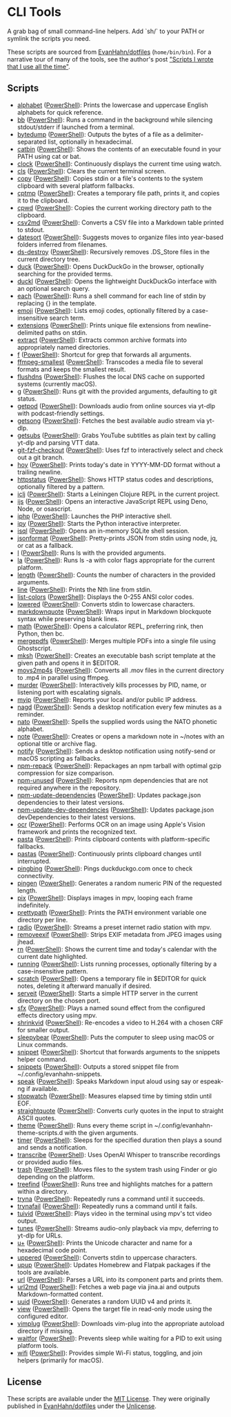 # CLI Tools

A grab bag of small command-line helpers. Add \`sh/\` to your PATH or symlink the scripts you need.

These scripts are sourced from [EvanHahn/dotfiles](https://codeberg.org/EvanHahn/dotfiles) (`home/bin/bin`).
For a narrative tour of many of the tools, see the author's post
["Scripts I wrote that I use all the time"](https://evanhahn.com/scripts-i-wrote-that-i-use-all-the-time/).

## Scripts

- [alphabet](sh/alphabet) ([PowerShell](ps/alphabet.ps1)): Prints the lowercase and uppercase English alphabets for quick reference.
- [bb](sh/bb) ([PowerShell](ps/bb.ps1)): Runs a command in the background while silencing stdout/stderr if launched from a terminal.
- [bytedump](sh/bytedump) ([PowerShell](ps/bytedump.ps1)): Outputs the bytes of a file as a delimiter-separated list, optionally in hexadecimal.
- [catbin](sh/catbin) ([PowerShell](ps/catbin.ps1)): Shows the contents of an executable found in your PATH using cat or bat.
- [clock](sh/clock) ([PowerShell](ps/clock.ps1)): Continuously displays the current time using watch.
- [cls](sh/cls) ([PowerShell](ps/cls.ps1)): Clears the current terminal screen.
- [copy](sh/copy) ([PowerShell](ps/copy.ps1)): Copies stdin or a file's contents to the system clipboard with several platform fallbacks.
- [cptmp](sh/cptmp) ([PowerShell](ps/cptmp.ps1)): Creates a temporary file path, prints it, and copies it to the clipboard.
- [cpwd](sh/cpwd) ([PowerShell](ps/cpwd.ps1)): Copies the current working directory path to the clipboard.
- [csv2md](sh/csv2md) ([PowerShell](ps/csv2md.ps1)): Converts a CSV file into a Markdown table printed to stdout.
- [datesort](sh/datesort) ([PowerShell](ps/datesort.ps1)): Suggests moves to organize files into year-based folders inferred from filenames.
- [ds-destroy](sh/ds-destroy) ([PowerShell](ps/ds-destroy.ps1)): Recursively removes .DS_Store files in the current directory tree.
- [duck](sh/duck) ([PowerShell](ps/duck.ps1)): Opens DuckDuckGo in the browser, optionally searching for the provided terms.
- [duckl](sh/duckl) ([PowerShell](ps/duckl.ps1)): Opens the lightweight DuckDuckGo interface with an optional search query.
- [each](sh/each) ([PowerShell](ps/each.ps1)): Runs a shell command for each line of stdin by replacing {} in the template.
- [emoji](sh/emoji) ([PowerShell](ps/emoji.ps1)): Lists emoji codes, optionally filtered by a case-insensitive search term.
- [extensions](sh/extensions) ([PowerShell](ps/extensions.ps1)): Prints unique file extensions from newline-delimited paths on stdin.
- [extract](sh/extract) ([PowerShell](ps/extract.ps1)): Extracts common archive formats into appropriately named directories.
- [f](sh/f) ([PowerShell](ps/f.ps1)): Shortcut for grep that forwards all arguments.
- [ffmpeg-smallest](sh/ffmpeg-smallest) ([PowerShell](ps/ffmpeg-smallest.ps1)): Transcodes a media file to several formats and keeps the smallest result.
- [flushdns](sh/flushdns) ([PowerShell](ps/flushdns.ps1)): Flushes the local DNS cache on supported systems (currently macOS).
- [g](sh/g) ([PowerShell](ps/g.ps1)): Runs git with the provided arguments, defaulting to git status.
- [getpod](sh/getpod) ([PowerShell](ps/getpod.ps1)): Downloads audio from online sources via yt-dlp with podcast-friendly settings.
- [getsong](sh/getsong) ([PowerShell](ps/getsong.ps1)): Fetches the best available audio stream via yt-dlp.
- [getsubs](sh/getsubs) ([PowerShell](ps/getsubs.ps1)): Grabs YouTube subtitles as plain text by calling yt-dlp and parsing VTT data.
- [git-fzf-checkout](sh/git-fzf-checkout) ([PowerShell](ps/git-fzf-checkout.ps1)): Uses fzf to interactively select and check out a git branch.
- [hoy](sh/hoy) ([PowerShell](ps/hoy.ps1)): Prints today's date in YYYY-MM-DD format without a trailing newline.
- [httpstatus](sh/httpstatus) ([PowerShell](ps/httpstatus.ps1)): Shows HTTP status codes and descriptions, optionally filtered by a pattern.
- [iclj](sh/iclj) ([PowerShell](ps/iclj.ps1)): Starts a Leiningen Clojure REPL in the current project.
- [ijs](sh/ijs) ([PowerShell](ps/ijs.ps1)): Opens an interactive JavaScript REPL using Deno, Node, or osascript.
- [iphp](sh/iphp) ([PowerShell](ps/iphp.ps1)): Launches the PHP interactive shell.
- [ipy](sh/ipy) ([PowerShell](ps/ipy.ps1)): Starts the Python interactive interpreter.
- [isql](sh/isql) ([PowerShell](ps/isql.ps1)): Opens an in-memory SQLite shell session.
- [jsonformat](sh/jsonformat) ([PowerShell](ps/jsonformat.ps1)): Pretty-prints JSON from stdin using node, jq, or cat as a fallback.
- [l](sh/l) ([PowerShell](ps/l.ps1)): Runs ls with the provided arguments.
- [la](sh/la) ([PowerShell](ps/la.ps1)): Runs ls -a with color flags appropriate for the current platform.
- [length](sh/length) ([PowerShell](ps/length.ps1)): Counts the number of characters in the provided arguments.
- [line](sh/line) ([PowerShell](ps/line.ps1)): Prints the Nth line from stdin.
- [list-colors](sh/list-colors) ([PowerShell](ps/list-colors.ps1)): Displays the 0-255 ANSI color codes.
- [lowered](sh/lowered) ([PowerShell](ps/lowered.ps1)): Converts stdin to lowercase characters.
- [markdownquote](sh/markdownquote) ([PowerShell](ps/markdownquote.ps1)): Wraps input in Markdown blockquote syntax while preserving blank lines.
- [math](sh/math) ([PowerShell](ps/math.ps1)): Opens a calculator REPL, preferring rink, then Python, then bc.
- [mergepdfs](sh/mergepdfs) ([PowerShell](ps/mergepdfs.ps1)): Merges multiple PDFs into a single file using Ghostscript.
- [mksh](sh/mksh) ([PowerShell](ps/mksh.ps1)): Creates an executable bash script template at the given path and opens it in $EDITOR.
- [movs2mp4s](sh/movs2mp4s) ([PowerShell](ps/movs2mp4s.ps1)): Converts all .mov files in the current directory to .mp4 in parallel using ffmpeg.
- [murder](sh/murder) ([PowerShell](ps/murder.ps1)): Interactively kills processes by PID, name, or listening port with escalating signals.
- [myip](sh/myip) ([PowerShell](ps/myip.ps1)): Reports your local and/or public IP address.
- [nagd](sh/nagd) ([PowerShell](ps/nagd.ps1)): Sends a desktop notification every few minutes as a reminder.
- [nato](sh/nato) ([PowerShell](ps/nato.ps1)): Spells the supplied words using the NATO phonetic alphabet.
- [note](sh/note) ([PowerShell](ps/note.ps1)): Creates or opens a markdown note in ~/notes with an optional title or archive flag.
- [notify](sh/notify) ([PowerShell](ps/notify.ps1)): Sends a desktop notification using notify-send or macOS scripting as fallbacks.
- [npm-repack](sh/npm-repack) ([PowerShell](ps/npm-repack.ps1)): Repackages an npm tarball with optimal gzip compression for size comparison.
- [npm-unused](sh/npm-unused) ([PowerShell](ps/npm-unused.ps1)): Reports npm dependencies that are not required anywhere in the repository.
- [npm-update-dependencies](sh/npm-update-dependencies) ([PowerShell](ps/npm-update-dependencies.ps1)): Updates package.json dependencies to their latest versions.
- [npm-update-dev-dependencies](sh/npm-update-dev-dependencies) ([PowerShell](ps/npm-update-dev-dependencies.ps1)): Updates package.json devDependencies to their latest versions.
- [ocr](sh/ocr) ([PowerShell](ps/ocr.ps1)): Performs OCR on an image using Apple's Vision framework and prints the recognized text.
- [pasta](sh/pasta) ([PowerShell](ps/pasta.ps1)): Prints clipboard contents with platform-specific fallbacks.
- [pastas](sh/pastas) ([PowerShell](ps/pastas.ps1)): Continuously prints clipboard changes until interrupted.
- [pingbing](sh/pingbing) ([PowerShell](ps/pingbing.ps1)): Pings duckduckgo.com once to check connectivity.
- [pingen](sh/pingen) ([PowerShell](ps/pingen.ps1)): Generates a random numeric PIN of the requested length.
- [pix](sh/pix) ([PowerShell](ps/pix.ps1)): Displays images in mpv, looping each frame indefinitely.
- [prettypath](sh/prettypath) ([PowerShell](ps/prettypath.ps1)): Prints the PATH environment variable one directory per line.
- [radio](sh/radio) ([PowerShell](ps/radio.ps1)): Streams a preset internet radio station with mpv.
- [removeexif](sh/removeexif) ([PowerShell](ps/removeexif.ps1)): Strips EXIF metadata from JPEG images using jhead.
- [rn](sh/rn) ([PowerShell](ps/rn.ps1)): Shows the current time and today's calendar with the current date highlighted.
- [running](sh/running) ([PowerShell](ps/running.ps1)): Lists running processes, optionally filtering by a case-insensitive pattern.
- [scratch](sh/scratch) ([PowerShell](ps/scratch.ps1)): Opens a temporary file in $EDITOR for quick notes, deleting it afterward manually if desired.
- [serveit](sh/serveit) ([PowerShell](ps/serveit.ps1)): Starts a simple HTTP server in the current directory on the chosen port.
- [sfx](sh/sfx) ([PowerShell](ps/sfx.ps1)): Plays a named sound effect from the configured effects directory using mpv.
- [shrinkvid](sh/shrinkvid) ([PowerShell](ps/shrinkvid.ps1)): Re-encodes a video to H.264 with a chosen CRF for smaller output.
- [sleepybear](sh/sleepybear) ([PowerShell](ps/sleepybear.ps1)): Puts the computer to sleep using macOS or Linux commands.
- [snippet](sh/snippet) ([PowerShell](ps/snippet.ps1)): Shortcut that forwards arguments to the snippets helper command.
- [snippets](sh/snippets) ([PowerShell](ps/snippets.ps1)): Outputs a stored snippet file from ~/.config/evanhahn-snippets.
- [speak](sh/speak) ([PowerShell](ps/speak.ps1)): Speaks Markdown input aloud using say or espeak-ng if available.
- [stopwatch](sh/stopwatch) ([PowerShell](ps/stopwatch.ps1)): Measures elapsed time by timing stdin until EOF.
- [straightquote](sh/straightquote) ([PowerShell](ps/straightquote.ps1)): Converts curly quotes in the input to straight ASCII quotes.
- [theme](sh/theme) ([PowerShell](ps/theme.ps1)): Runs every theme script in ~/.config/evanhahn-theme-scripts.d with the given arguments.
- [timer](sh/timer) ([PowerShell](ps/timer.ps1)): Sleeps for the specified duration then plays a sound and sends a notification.
- [transcribe](sh/transcribe) ([PowerShell](ps/transcribe.ps1)): Uses OpenAI Whisper to transcribe recordings or provided audio files.
- [trash](sh/trash) ([PowerShell](ps/trash.ps1)): Moves files to the system trash using Finder or gio depending on the platform.
- [treefind](sh/treefind) ([PowerShell](ps/treefind.ps1)): Runs tree and highlights matches for a pattern within a directory.
- [tryna](sh/tryna) ([PowerShell](ps/tryna.ps1)): Repeatedly runs a command until it succeeds.
- [trynafail](sh/trynafail) ([PowerShell](ps/trynafail.ps1)): Repeatedly runs a command until it fails.
- [tuivid](sh/tuivid) ([PowerShell](ps/tuivid.ps1)): Plays video in the terminal using mpv's tct video output.
- [tunes](sh/tunes) ([PowerShell](ps/tunes.ps1)): Streams audio-only playback via mpv, deferring to yt-dlp for URLs.
- [u+](sh/u+) ([PowerShell](ps/u+.ps1)): Prints the Unicode character and name for a hexadecimal code point.
- [uppered](sh/uppered) ([PowerShell](ps/uppered.ps1)): Converts stdin to uppercase characters.
- [upup](sh/upup) ([PowerShell](ps/upup.ps1)): Updates Homebrew and Flatpak packages if the tools are available.
- [url](sh/url) ([PowerShell](ps/url.ps1)): Parses a URL into its component parts and prints them.
- [url2md](sh/url2md) ([PowerShell](ps/url2md.ps1)): Fetches a web page via jina.ai and outputs Markdown-formatted content.
- [uuid](sh/uuid) ([PowerShell](ps/uuid.ps1)): Generates a random UUID v4 and prints it.
- [view](sh/view) ([PowerShell](ps/view.ps1)): Opens the target file in read-only mode using the configured editor.
- [vimplug](sh/vimplug) ([PowerShell](ps/vimplug.ps1)): Downloads vim-plug into the appropriate autoload directory if missing.
- [waitfor](sh/waitfor) ([PowerShell](ps/waitfor.ps1)): Prevents sleep while waiting for a PID to exit using platform tools.
- [wifi](sh/wifi) ([PowerShell](ps/wifi.ps1)): Provides simple Wi-Fi status, toggling, and join helpers (primarily for macOS).

## License

These scripts are available under the [MIT License](LICENSE). They were originally published in
[EvanHahn/dotfiles](https://codeberg.org/EvanHahn/dotfiles) under the
[Unlicense](https://codeberg.org/EvanHahn/dotfiles/src/branch/main/LICENSE.txt).
